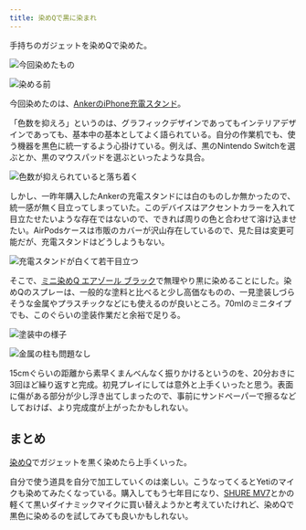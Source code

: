 ```yaml
---
title: 染めQで黒に染まれ
---
```

手持ちのガジェットを染めQで染めた。

![](https://lh5.googleusercontent.com/n7jrbAmmpSFeHpMearhrR_Slgmaxn5mR1f8TTq3L7tEXRQ2d2zTi5mNRVXv10nYyRvkNSKNb84GEakfEJj-zOaMJngoquoul99iI21D3aNfoWwuWH8NYW4FN4PJDFpl9BC-mReIVPydI6UPnrlY4Mg "今回染めたもの")

![](https://lh5.googleusercontent.com/OwCE2gdM_JAbatvedzAnIq8IBs01Z5oKT53O62qD7U-qBVTdiPzsBRzNMRN0eoon5aDdgU_XBklpbQahkDxytnlVhd59diT-MsXYpLPls8QR3R9umBKxM_0iWOlI0oxxXDVzs7T60CTv3aS7el63DQ "染める前")

今回染めたのは、[AnkerのiPhone充電スタンド](https://r7kamura.com/articles/2021-09-06-anker-iphone-stand)。

「色数を抑えろ」というのは、グラフィックデザインであってもインテリアデザインであっても、基本中の基本としてよく語られている。自分の作業机でも、使う機器を黒色に統一するよう心掛けている。例えば、黒のNintendo Switchを選ぶとか、黒のマウスパッドを選ぶといったような具合。

![](https://lh3.googleusercontent.com/iobBmxlE8HyBROBQH7eiEKXeCVfYx4uByEXDt05HzyCuVBc7LB6nxlCbtjKrl8HkQADbjrd3lbqS-ShMApQuIbX3AIxeEALcKqlqi8sQDxCcvObD2uRNpLAvVACiqrDqOMEXNXA6q1FKEsux13fJVw "色数が抑えられていると落ち着く")

しかし、一昨年購入したAnkerの充電スタンドには白のものしか無かったので、統一感が無く目立ってしまっていた。このデバイスはアクセントカラーを入れて目立たせたいような存在ではないので、できれば周りの色と合わせて溶け込ませたい。AirPodsケースは市販のカバーが沢山存在しているので、見た目は変更可能だが、充電スタンドはどうしようもない。

![](https://lh5.googleusercontent.com/VrDVJztfN6utJ_CK1_hcWxQWLryzFBp0iIXAateVv-LzDe0ZQ5WpRvWcYukDjI_dd_UGM6yYU-IkHZSvqXxUkPMzIiDiWJ6NtzUbv74NxNEaH1vjqhpOYI8yWJqAG5aZEPgTRG3woHOAqgTfyuB66g "充電スタンドが白くて若干目立つ")

そこで、[ミニ染めQ エアゾール ブラック](https://www.amazon.co.jp/dp/B003QMFUKO)で無理やり黒に染めることにした。染めQのスプレーは、一般的な塗料と比べると少し高価なものの、一見塗装しづらそうな金属やプラスチックなどにも使えるのが良いところ。70mlのミニタイプでも、このぐらいの塗装作業だと余裕で足りる。

![](https://lh6.googleusercontent.com/5detgbHLuxNU0Hu7__19xDNVXGmjBChUu5tpOgEvqfWntUrEF88sJnhrDov0nA9UIpXCI6a0OHePKet_U7CbrJmX3d9FJPuMZePBbXnakD2dKJRoBX4-UXaJobsHAHSgJzDWrbuT6Hf7sA1CVggKjw "塗装中の様子")

![](https://lh6.googleusercontent.com/jTsXygXcYsea2Tcd548Q5pyGEmrKOJGBeF3sy8V-IRlR5rQWKmKQ-7GXZUjALZH_bVdj_tn1geY_p2G47M5DuK_cMwZbOBT2ixjHG0XAT8gHFTT3jFAA1v9l-hrQD3gX6_zCV_LBMkia-3wP43iTqw "金属の柱も問題なし")

15cmぐらいの距離から素早くまんべんなく振りかけるというのを、20分おきに3回ほど繰り返すと完成。初見プレイにしては意外と上手くいったと思う。表面に傷がある部分が少し浮き出てしまったので、事前にサンドペーパーで擦るなどしておけば、より完成度が上がったかもしれない。

まとめ
---

[染めQ](https://www.amazon.co.jp/dp/B003QMFUKO)でガジェットを黒く染めたら上手くいった。

自分で使う道具を自分で加工していくのは楽しい。こうなってくるとYetiのマイクも染めてみたくなっている。購入してもう七年目になり、[SHURE MV7](https://www.amazon.co.jp/dp/B08KY7G1GV)とかの軽くて黒いダイナミックマイクに買い替えようかと考えていたけれど、染めQで黒色に染めるのを試してみても良いかもしれない。
